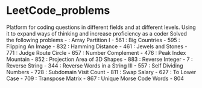 # LeetCode_problems
  Platform for coding questions in different fields and at different levels. Using it to expand ways of thinking and increase proficiency as a coder
Solved the following problems -
		: Array Partition I - 561
		: Big Countries - 595
		: Flipping An Image - 832
		: Hamming Distance - 461
		: Jewels and Stones - 771
		: Judge Route Circle - 657
		: Number Complement - 476
		: Peak Index Mountain - 852
		: Projection Area of 3D Shapes - 883
		: Reverse Integer - 7
		: Reverse String - 344
		: Reverse Words in a String III - 557
		: Self Dividing Numbers - 728
		: Subdomain Visit Count - 811
		: Swap Salary - 627
		: To Lower Case - 709
		: Transpose Matrix - 867
		: Unique Morse Code Words - 804

